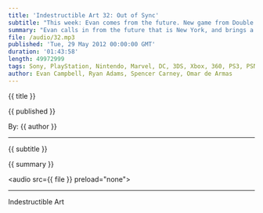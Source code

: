 ```yaml
---
title: 'Indestructible Art 32: Out of Sync'
subtitle: "This week: Evan comes from the future. New game from Double Fine. iOS cloning drama. 38 Studios shuts down. 3DS still killing it. Castlevania games teased. More Gay characters in Comics. FablesCon. News on upcoming DC Zeros. A Hearing impaired Superhero."
summary: "Evan calls in from the future that is New York, and brings a mess of sync issues with him. Here in the present, Omar shares news of a new game, The Cave, from Ron Gilbert of Double Fine Studios. Johann Sebastian Joust got cloned in the iOS app store and caused a ruckus in the Gaming Press. More drama from 38 Studios who laid off their entire staff this week. the 3DS is still selling strong and Omar asks Evan how that makes him feel. New Castlevania games, one of which is for 3DS, were teased this week. 2012 appears to be the year of gay comic characters, and the crew weighs in on what they think it means to the industry and society as a whole. hints of a FablesCon sparks debate on what we want from a conference. More info of teased out on what DC's September issues zeros will bring. Spencer shares a feel good story about Marvel creating a hearing impaired superhero for a  little boy who is embarrassed to wear his hearing aid.  Listener Question from friend Tony Herbert gets Ryan and Spencer building a X-Men dream team."
file: /audio/32.mp3
published: 'Tue, 29 May 2012 00:00:00 GMT'
duration: '01:43:58'
length: 49972999
tags: Sony, PlayStation, Nintendo, Marvel, DC, 3DS, Xbox, 360, PS3, PSN, XBLA, Video Games, Comics, Games, Indestructible Art, The Cave, Ron Gilbert, 38 Studios, Castlevania, FablesCon, XMen, Papa Quash, Johann Sebastian Joust
author: Evan Campbell, Ryan Adams, Spencer Carney, Omar de Armas
---
```


<p class='postTitle'>{{ title }}</p>
<p class='postPublished'>{{ published }}</p>
<p class='postAuthor'>By: {{ author }}</p>
<hr>
{{ subtitle }}  
  
{{ summary }}  

<audio src={{ file }} preload="none"></audio>

- - -
Indestructible Art

